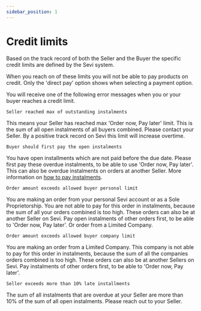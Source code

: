 ```yaml
---
sidebar_position: 1
---
```


# Credit limits

Based on the track record of both the Seller and the Buyer the specific credit limits are defined by the Sevi system.

When you reach on of these limits you will not be able to pay products on credit. Only the 'direct pay' option shows when selecting a payment option. 

You will receive one of the following error messages when you or your buyer reaches a credit limit.

    Seller reached max of outstanding instalments
This means your Seller has reached  max 'Order now, Pay later' limit. This is the sum of all open instalments of all  buyers combined. Please contact your Seller. By a positive track record on Sevi this limit will increase overtime.

    Buyer should first pay the open instalments
You have open installments which are not paid before the due date. Please first pay these overdue instalments, to be able to use 'Order now, Pay later'. This can also be overdue instalments on orders at another Seller. More information on [how to pay instalments](/docs/buyer/payinstalments). 

    Order amount exceeds allowed buyer personal limit
You are making an order from your personal Sevi account or as a Sole Proprietorship. You are not able to pay for this order in instalments, because the sum of all your orders combined is too high. These orders can also be at another Seller on Sevi. Pay open instalments of other orders first, to be able to 'Order now, Pay later'. Or order from a Limited Company. 

    Order amount exceeds allowed buyer company limit
You are making an order from a Limited Company. This company is not able to pay for this order in instalments, because the sum of all the companies orders combined is too high. These orders can also be at another Sellers on Sevi. Pay instalments of other orders first, to be able to 'Order now, Pay later'. 

    Seller exceeds more than 10% late installments
The sum of all instalments that are overdue at your Seller are more than 10% of the sum of all open instalments. Please reach out to your Seller. 